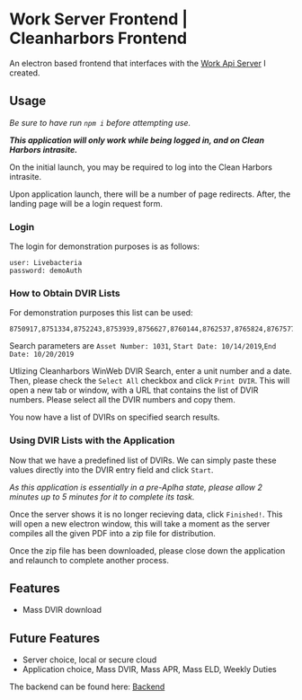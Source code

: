 # Work Server Frontend | Cleanharbors Frontend
An electron based frontend that interfaces with the [Work Api Server](https://github.com/LiveBacteria/work-api-server) I created.

## Usage
*Be sure to have run `npm i` before attempting use.*

***This application will only work while being logged in, and on Clean Harbors intrasite.***

On the initial launch, you may be required to log into the Clean Harbors intrasite.

Upon application launch, there will be a number of page redirects. After, the landing page will be a login request form.

### Login
The login for demonstration purposes is as follows:
```
user: Livebacteria
password: demoAuth
```
### How to Obtain DVIR Lists
For demonstration purposes this list can be used:
```
8750917,8751334,8752243,8753939,8756627,8760144,8762537,8765824,8767577,8771431
```

Search parameters are `Asset Number: 1031`, `Start Date: 10/14/2019`,`End Date: 10/20/2019`

Utlizing Cleanharbors WinWeb DVIR Search, enter a unit number and a date. Then, please check the `Select All` checkbox and click `Print DVIR`. This will open a new tab or window, with a URL that contains the list of DVIR numbers. Please select all the DVIR numbers and copy them. 

You now have a list of DVIRs on specified search results.

### Using DVIR Lists with the Application
Now that we have a predefined list of DVIRs. We can simply paste these values directly into the DVIR entry field and click `Start`.

*As this application is essentially in a pre-Aplha state, please allow 2 minutes up to 5 minutes for it to complete its task.*

Once the server shows it is no longer recieving data, click `Finished!`. This will open a new electron window, this will take a moment as the server compiles all the given PDF into a zip file for distribution.

Once the zip file has been downloaded, please close down the application and relaunch to complete another process.

## Features
* Mass DVIR download

## Future Features
* Server choice, local or secure cloud
* Application choice, Mass DVIR, Mass APR, Mass ELD, Weekly Duties

The backend can be found here: 
[Backend](https://github.com/LiveBacteria/work-api-server)
